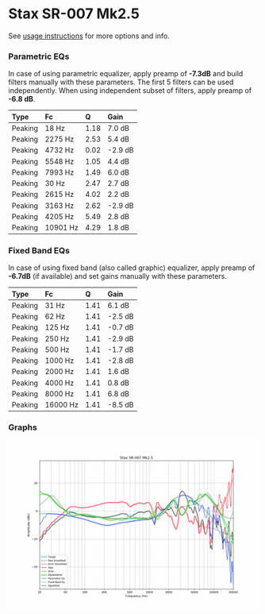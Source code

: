# Stax SR-007 Mk2.5
See [usage instructions](https://github.com/jaakkopasanen/AutoEq#usage) for more options and info.

### Parametric EQs
In case of using parametric equalizer, apply preamp of **-7.3dB** and build filters manually
with these parameters. The first 5 filters can be used independently.
When using independent subset of filters, apply preamp of **-6.8 dB**.

| Type    | Fc       |    Q | Gain    |
|:--------|:---------|:-----|:--------|
| Peaking | 18 Hz    | 1.18 | 7.0 dB  |
| Peaking | 2275 Hz  | 2.53 | 5.4 dB  |
| Peaking | 4732 Hz  | 0.02 | -2.9 dB |
| Peaking | 5548 Hz  | 1.05 | 4.4 dB  |
| Peaking | 7993 Hz  | 1.49 | 6.0 dB  |
| Peaking | 30 Hz    | 2.47 | 2.7 dB  |
| Peaking | 2615 Hz  | 4.02 | 2.2 dB  |
| Peaking | 3163 Hz  | 2.62 | -2.9 dB |
| Peaking | 4205 Hz  | 5.49 | 2.8 dB  |
| Peaking | 10901 Hz | 4.29 | 1.8 dB  |

### Fixed Band EQs
In case of using fixed band (also called graphic) equalizer, apply preamp of **-6.7dB**
(if available) and set gains manually with these parameters.

| Type    | Fc       |    Q | Gain    |
|:--------|:---------|:-----|:--------|
| Peaking | 31 Hz    | 1.41 | 6.1 dB  |
| Peaking | 62 Hz    | 1.41 | -2.5 dB |
| Peaking | 125 Hz   | 1.41 | -0.7 dB |
| Peaking | 250 Hz   | 1.41 | -2.9 dB |
| Peaking | 500 Hz   | 1.41 | -1.7 dB |
| Peaking | 1000 Hz  | 1.41 | -2.8 dB |
| Peaking | 2000 Hz  | 1.41 | 1.6 dB  |
| Peaking | 4000 Hz  | 1.41 | 0.8 dB  |
| Peaking | 8000 Hz  | 1.41 | 6.8 dB  |
| Peaking | 16000 Hz | 1.41 | -8.5 dB |

### Graphs
![](./Stax%20SR-007%20Mk2.5.png)